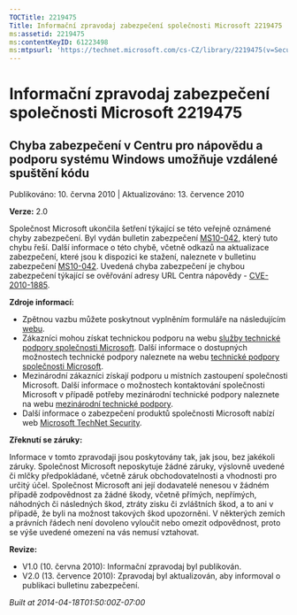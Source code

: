 ```yaml
---
TOCTitle: 2219475
Title: Informační zpravodaj zabezpečení společnosti Microsoft 2219475
ms:assetid: 2219475
ms:contentKeyID: 61223498
ms:mtpsurl: 'https://technet.microsoft.com/cs-CZ/library/2219475(v=Security.10)'
---
```


 

Informační zpravodaj zabezpečení společnosti Microsoft 2219475
==============================================================

Chyba zabezpečení v Centru pro nápovědu a podporu systému Windows umožňuje vzdálené spuštění kódu
-------------------------------------------------------------------------------------------------

Publikováno: 10. června 2010 | Aktualizováno: 13. července 2010

**Verze:** 2.0

Společnost Microsoft ukončila šetření týkající se této veřejně oznámené chyby zabezpečení. Byl vydán bulletin zabezpečení [MS10-042](http://go.microsoft.com/fwlink/?linkid=194729), který tuto chybu řeší. Další informace o této chybě, včetně odkazů na aktualizace zabezpečení, které jsou k dispozici ke stažení, naleznete v bulletinu zabezpečení [MS10-042](http://go.microsoft.com/fwlink/?linkid=194729). Uvedená chyba zabezpečení je chybou zabezpečení týkající se ověřování adresy URL Centra nápovědy - [CVE-2010-1885](http://www.cve.mitre.org/cgi-bin/cvename.cgi?name=cve-2010-1885).

**Zdroje informací:**

-   Zpětnou vazbu můžete poskytnout vyplněním formuláře na následujícím [webu](https://support.microsoft.com/common/survey.aspx?scid=sw;en;1257&amp;showpage=1&amp;ws=technet&amp;sd=tech).
-   Zákazníci mohou získat technickou podporu na webu [služby technické podpory společnosti Microsoft](http://go.microsoft.com/fwlink/?linkid=21131). Další informace o dostupných možnostech technické podpory naleznete na webu [technické podpory společnosti Microsoft](http://support.microsoft.com).
-   Mezinárodní zákazníci získají podporu u místních zastoupení společnosti Microsoft. Další informace o možnostech kontaktování společnosti Microsoft v případě potřeby mezinárodní technické podpory naleznete na webu [mezinárodní technické podpory](http://go.microsoft.com/fwlink/?linkid=21155).
-   Další informace o zabezpečení produktů společnosti Microsoft nabízí web [Microsoft TechNet Security](http://go.microsoft.com/fwlink/?linkid=21132).

**Zřeknutí se záruky:**

Informace v tomto zpravodaji jsou poskytovány tak, jak jsou, bez jakékoli záruky. Společnost Microsoft neposkytuje žádné záruky, výslovně uvedené či mlčky předpokládané, včetně záruk obchodovatelnosti a vhodnosti pro určitý účel. Společnost Microsoft ani její dodavatelé nenesou v žádném případě zodpovědnost za žádné škody, včetně přímých, nepřímých, náhodných či následných škod, ztráty zisku či zvláštních škod, a to ani v případě, že byli na možnost takových škod upozorněni. V některých zemích a právních řádech není dovoleno vyloučit nebo omezit odpovědnost, proto se výše uvedené omezení na vás nemusí vztahovat.

**Revize:**

-   V1.0 (10. června 2010): Informační zpravodaj byl publikován.
-   V2.0 (13. července 2010): Zpravodaj byl aktualizován, aby informoval o publikaci bulletinu zabezpečení.

*Built at 2014-04-18T01:50:00Z-07:00*
